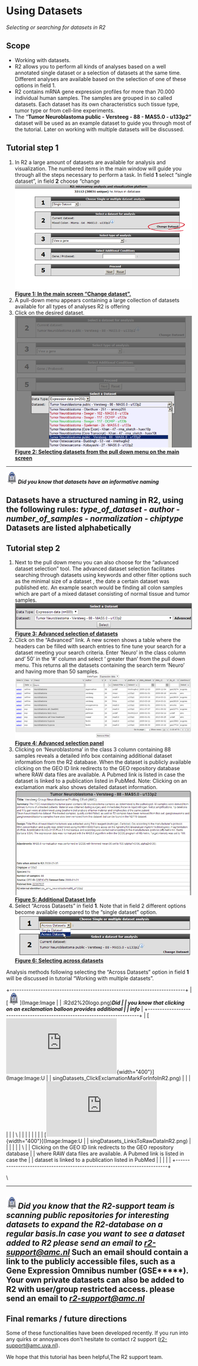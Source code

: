 <a id="using_datasets"> </a>


Using Datasets
==============



*Selecting or searching for datasets in R2*








Scope
-----

-   Working with datasets.
-   R2 allows you to perform all kinds of analyses based on a well
    annotated single dataset or a selection of datasets at the
    same time. Different analyses are available based on the selection
    of one of these options in field 1.
-   R2 contains mRNA gene expression profiles for more than 70.000
    individual human samples. The samples are grouped in so
    called datasets. Each dataset has its own characteristics such
    tissue type, tumor type or from cell-line experiments.
-   The “**Tumor Neuroblastoma public - Versteeg - 88 - MAS5.0 -
    u133p2”** dataset will be used as an example dataset to guide you
    through most of the tutorial. Later on working with multiple
    datasets will be discussed.





Tutorial step 1
---------------

1.  In R2 a large amount of datasets are available for analysis
    and visualization. The numbered items in the main window will guide
    you through all the steps necessary to perform a task. In field
    **1** select “single dataset”, in field **2** choose “change
    [![](_static/images/First_image_select_dataset.png)**Figure
    1: In the main screen
    “Change dataset”.**](Image:Image:First_image_select_dataset.png)
2.  A pull-down menu appears containing a large collection of datasets
    available for all types of analyses R2 is offering
3.  Click on the desired dataset.
    [![](_static/images/UsingDatasets_SelectSpecificDatasetFromPullDownInR2.png)**Figure
    2: Selecting datasets from the pull down menu on the main
    screen**](Image:Image:UsingDatasets_SelectSpecificDatasetFromPullDownInR2.png)

  -----------------------------------------------------------------------------------------------------------------------------------------------------------------------
  [![](_static/images/R2d2_logo.png)](Image:Image:R2d2%20logo.png)***Did you know that datasets have an informative naming***

  Datasets have a structured naming in R2, using the following rules: *type\_of\_dataset - author - number\_of\_samples - normalization - chiptype*\
  Datasets are listed alphabetically
  -----------------------------------------------------------------------------------------------------------------------------------------------------------------------





Tutorial step 2
---------------

1.  Next to the pull down menu you can also choose for the “advanced
    dataset selection” tool. The advanced dataset selection facilitates
    searching through datasets using keywords and other filter options
    such as the minimal size of a dataset , the date a certain dataset
    was published etc. An example search would be finding all colon
    samples which are part of a mixed dataset consisting of normal
    tissue and tumor samples.
    [![](_static/images/UsingDatasets_AdvancedSelectionLink.png)**Figure
    3: Advanced selection of
    datasets**](Image:Image:UsingDatasets_AdvancedSelectionLink.png)
2.  Click on the “Advanced” link. A new screen shows a table where the
    headers can be filled with search entries to fine tune your search
    for a dataset meeting your search criteria. Enter ‘Neuro’ in the
    class column and’ 50’ in the ‘\#’ column and select ‘ greater than’
    from the pull down menu. This returns all the datasets containing
    the search term ‘Neuro’ and having more than 50 samples.
    [![](_static/images/UsingDatasets_AdvancedSelectionPanelInR2.png)**Figure
    4: Advanced selection
    panel**](Image:Image:UsingDatasets_AdvancedSelectionPanelInR2.png)
3.  Clicking on ‘Neuroblastoma’ in the class 3 column containing 88
    samples reveals a detailed info box containing additional dataset
    information from the R2 database. When the dataset is publicly
    available clicking on the GEO ID link redirects to the GEO
    repository database where RAW data files are available. A Pubmed
    link is listed in case the dataset is linked to a publication listed
    in PubMed.
    Note: Clicking on an exclamation mark also shows detailed
    dataset information.
    [![](_static/images/UsingDatasets_AdditinalDatasetInfoInR2.png)**Figure
    5: Additional Dataset
    Info**](Image:Image:UsingDatasets_AdditinalDatasetInfoInR2.png)
4.  Select “Across Datasets” in field **1**. Note that in field 2
    different options become available compared to the “single
    dataset” option.
    [![](_static/images/UsingDatasets_SelectAcrossDatasetsInR2.png)**Figure
    6: Selecting across
    datasets**](Image:Image:UsingDatasets_SelectAcrossDatasetsInR2.png)



Analysis methods following selecting the “Across Datasets” option in
field **1** will be discussed in tutorial “Working with multiple
datasets”.



+--------------------------------------------------------------------------+
| [![](_static/images/R2d2_logo.png)](Image:Image |
| :R2d2%20logo.png)***Did                                 |
| you know that clicking on an exclamation balloon provides additional     |
| info***                                                                  |
+--------------------------------------------------------------------------+
| [![](http://ogtoolbox/w/index.php?oldid=400){width="400"}](Image:Image:U |
| singDatasets_ClickExclamationMarkForInfoInR2.png)       |
|                                               |
|                                                                          |
| \                                                                        |
|                                                                          |
|                                                                    |
|                                                                          |
| [![](http://ogtoolbox/w/index.php?oldid=400){width="400"}](Image:Image:U |
| singDatasets_LinksToRawDataInR2.png)                    |
|                                               |
|                                                                          |
| \                                                                        |
| Clicking on the GEO ID link redirects to the GEO repository database     |
| where RAW data files are available. A Pubmed link is listed in case the  |
| dataset is linked to a publication listed in PubMed                      |
|                                                                          |
|                                                                    |
+--------------------------------------------------------------------------+



\



  -----------------------------------------------------------------------------------------------------------------------------------------------------------------------------------------------------------------------------------------------------------------------------------------------------------------------------------------------------
  [![](_static/images/R2d2_logo.png)](Image:Image:R2d2%20logo.png)***Did you know that the R2-support team is scanning public repositories for interesting datasets to expand the R2-database on a regular basis.In case you want to see a dataset added to R2 please send an email to r2-support@amc.nl***
  Such an email should contain a link to the publicly accessible files, such as a Gene Expression Omnibus number (GSE\*\*\*\*\*). Your own private datasets can also be added to R2 with user/group restricted access. please send an email to ***<r2-support@amc.nl>***
  -----------------------------------------------------------------------------------------------------------------------------------------------------------------------------------------------------------------------------------------------------------------------------------------------------------------------------------------------------





Final remarks / future directions
---------------------------------



Some of these functionalities have been developed recently. If you run
into any quirks or annoyances don't hesitate to contact r2 support
(r2-support@amc.uva.nl).





We hope that this tutorial has been helpful,The R2 support team.


